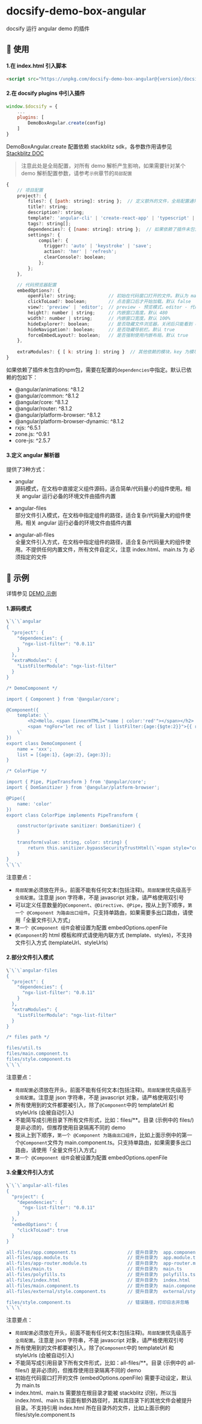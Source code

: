 # docsify-demo-box-angular

docsify 运行 angular demo 的插件

## 🔨 使用

#### 1.在 index.html 引入脚本

```html
<script src="https://unpkg.com/docsify-demo-box-angular@{version}/docsify-demo-box-angular.bundle.js"></script>
```

#### 2.在 docsify plugins 中引入插件

```js
window.$docsify = {
    ...
    plugins: [
        DemoBoxAngular.create(config)
    ]
}
```

DemoBoxAngular.create 配置依赖 stackblitz sdk，各参数作用请参见
[Stackblitz DOC](https://stackblitz.com/docs#generate-and-embed-new-projects)

> 注意此处是全局配置，对所有 demo 解析产生影响，如果需要针对某个demo 解析配置参数，请参考`示例`章节的`局部配置`

```js
{
    // 项目配置
    project?: {
        files?: { [path: string]: string };  // 定义额外的文件，全局配置通常不需要设置
        title?: string;
        description?: string;
        template?: 'angular-cli' | 'create-react-app' | 'typescript' | 'javascript';  // 默认 angular-cli，请勿修改
        tags?: string[];
        dependencies?: { [name: string]: string };  // 如果依赖了插件未包含的npm包，需要在此指定
        settings?: {
            compile?: {
              trigger?: 'auto' | 'keystroke' | 'save';
              action?: 'hmr' | 'refresh';
              clearConsole?: boolean;
            };
        };
    },

    // 代码预览器配置
    embedOptions?: {
        openFile?: string;            // 初始在代码窗口打开的文件。默认为 main.ts
        clickToLoad?: boolean;        // 点击窗口后才开始加载。默认 false
        view?: 'preview' | 'editor';  // preview - 预览模式，editor - 代码模式。默认 preview
        height?: number | string;     // 内嵌窗口高度。默认 480
        width?: number | string;      // 内嵌窗口宽度。默认 100%
        hideExplorer?: boolean;       // 是否隐藏文件浏览器，关闭后只能看到 openFile 指定的文件。默认 true
        hideNavigation?: boolean;     // 是否隐藏导航栏。默认 true
        forceEmbedLayout?: boolean;   // 是否强制使用内嵌布局。默认 true
    },
    
    extraModules?: { [ k: string ]: string }  // 其他依赖的模块，key 为模块类名，value 为 npm 包名，与 project.dependencies 配合使用
}
```

如果依赖了插件未包含的npm包，需要在配置的`dependencies`中指定。默认已依赖的包如下：
- @angular/animations: ^8.1.2
- @angular/common: ^8.1.2
- @angular/core: ^8.1.2
- @angular/router: ^8.1.2
- @angular/platform-browser: ^8.1.2
- @angular/platform-browser-dynamic: ^8.1.2
- rxjs: ^6.5.1
- zone.js: ^0.9.1
- core-js: ^2.5.7

#### 3.定义 angular 解析器

提供了3种方式：
- angular  
源码模式，在文档中直接定义组件源码，适合简单/代码量小的组件使用。相关 angular 运行必备的环境文件由插件内置

- angular-files  
部分文件引入模式，在文档中指定组件的路径，适合复杂/代码量大的组件使用。相关 angular 运行必备的环境文件由插件内置

- angular-all-files  
全量文件引入方式，在文档中指定组件的路径，适合复杂/代码量大的组件使用。不提供任何内置文件，所有文件自定义，注意 index.html、main.ts 为
必须指定的文件

## 🎨 示例

详情参见 [DEMO 示例](https://gitlab.com/zw277856645/docsify-demo-box-angular/raw/master/demo/demo.md)

#### 1.源码模式

```js
\`\`\`angular
{
  "project": {
    "dependencies": {
      "ngx-list-filter": "0.0.11"
    }
  },
  "extraModules": {
    "ListFilterModule": "ngx-list-filter"
  }
}

/* DemoComponent */

import { Component } from '@angular/core';

@Component({
    template: \`
        <h2>Hello，<span [innerHTML]="name | color:'red'"></span></h2>
        <span *ngFor="let rec of list | listFilter:{age:{$gte:2}}">{{ rec.age }} </span>
    \`
})
export class DemoComponent {
    name = 'xxx';
    list = [{age:1}, {age:2}, {age:3}];
}

/* ColorPipe */

import { Pipe, PipeTransform } from '@angular/core';
import { DomSanitizer } from '@angular/platform-browser';

@Pipe({
    name: 'color'
})
export class ColorPipe implements PipeTransform {

    constructor(private sanitizer: DomSanitizer) {
    }

    transform(value: string, color: string) {
        return this.sanitizer.bypassSecurityTrustHtml(\`<span style="color:${color}">${value}</span>\`);
    }
}
\`\`\`
```

注意要点：
- `局部配置`必须放在开头，前面不能有任何文本(包括注释)。`局部配置`优先级高于`全局配置`。注意是 json 字符串，不是 javascript 对象，请严格使用双引号
- 可以定义任意数量的`@Component`、`@Directive`、`@Pipe`，按从上到下顺序，`第一个 @Component 为路由出口组件`。只支持单路由，如果需要多出口路由，请使用「全量文件引入方式」
- `第一个 @Component 组件`会被设置为配置 embedOptions.openFile
- `@Component`的 html 模板和样式请使用内联方式 (template、styles)，不支持文件引入方式 (templateUrl、styleUrls)

#### 2.部分文件引入模式

```js
\`\`\`angular-files
{
  "project": {
    "dependencies": {
      "ngx-list-filter": "0.0.11"
    }
  },
  "extraModules": {
    "ListFilterModule": "ngx-list-filter"
  }
}

/* files path */

files/util.ts
files/main.component.ts
files/style.component.ts
\`\`\`
```

注意要点：
- `局部配置`必须放在开头，前面不能有任何文本(包括注释)。`局部配置`优先级高于`全局配置`。注意是 json 字符串，不是 javascript 对象，请严格使用双引号
- 所有使用到的文件都要被引入，除了`@Component`中的 templateUrl 和 styleUrls (会被自动引入)
- 不能简写成引用目录下所有文件形式，比如：files/**。目录 (示例中的 files/) 是非必须的，但推荐使用目录隔离不同的 demo
- 按从上到下顺序，`第一个 @Component 为路由出口组件`，比如上面示例中的第一个`@Component`文件为 main.component.ts。只支持单路由，如果需要多出口路由，请使用「全量文件引入方式」
- `第一个 @Component 组件`会被设置为配置 embedOptions.openFile

#### 3.全量文件引入方式

```js
\`\`\`angular-all-files
{
  "project": {
    "dependencies": {
      "ngx-list-filter": "0.0.11"
    }
  },
  "embedOptions": {
    "clickToLoad": true
  }
}

all-files/app.component.ts                   // 提升目录为  app.component.ts
all-files/app.module.ts                      // 提升目录为  app.module.ts 
all-files/app-router.module.ts               // 提升目录为  app-router.module.ts
all-files/main.ts                            // 提升目录为  main.ts
all-files/polyfills.ts                       // 提升目录为  polyfills.ts
all-files/index.html                         // 提升目录为  index.html
all-files/main.component.ts                  // 提升目录为  main.component.ts
all-files/external/style.component.ts        // 提升目录为  external/style.component.ts

files/style.component.ts                     // 错误路径，打印日志并忽略
\`\`\`
```

注意要点：
- `局部配置`必须放在开头，前面不能有任何文本(包括注释)。`局部配置`优先级高于`全局配置`。注意是 json 字符串，不是 javascript 对象，请严格使用双引号
- 所有使用到的文件都要被引入，除了`@Component`中的 templateUrl 和 styleUrls (会被自动引入)
- 不能简写成引用目录下所有文件形式，比如：all-files/**。目录 (示例中的 all-files/) 是非必须的，但推荐使用目录隔离不同的 demo
- 初始在代码窗口打开的文件 (embedOptions.openFile) 需要手动设定，默认为 main.ts
- index.html、main.ts 需要放在根目录才能被 stackblitz 识别，所以当 index.html、main.ts 前面有额外路径时，其和其目录下的其他文件会被提升目录。不支持引用 index.html 所在目录外的文件，比如上面示例的 files/style.component.ts
